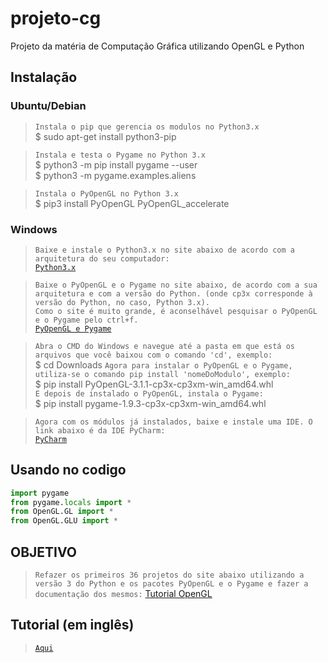 # projeto-cg
Projeto da matéria de Computação Gráfica utilizando OpenGL e Python

## Instalação
### Ubuntu/Debian
>`Instala o pip que gerencia os modulos no Python3.x` </br>
>$ sudo apt-get install python3-pip </br>

>`Instala e testa o Pygame no Python 3.x` </br>
>$ python3 -m pip install pygame --user </br>
>$ python3 -m pygame.examples.aliens </br>

>`Instala o PyOpenGL no Python 3.x` </br>
>$ pip3 install PyOpenGL PyOpenGL_accelerate </br>

### Windows
> `Baixe e instale o Python3.x no site abaixo de acordo com a arquitetura do seu computador:` </br>
> [`Python3.x`](https://www.python.org/downloads/windows/) </br>

> `Baixe o PyOpenGL e o Pygame no site abaixo, de acordo com a sua arquitetura e com a versão do Python. (onde cp3x corresponde à versão do Python, no caso, Python 3.x).` </br>
> `Como o site é muito grande, é aconselhável pesquisar o PyOpenGL e o Pygame pelo ctrl+f.` </br>
> [`PyOpenGL e Pygame`](http://www.lfd.uci.edu/~gohlke/pythonlibs/) </br>

> `Abra o CMD do Windows e navegue até a pasta em que está os arquivos que você baixou com o comando 'cd', exemplo:` </br>
> $ cd Downloads
> `Agora para instalar o PyOpenGL e o Pygame, utiliza-se o comando pip install 'nomeDoModulo', exemplo:` </br>
> $ pip install PyOpenGL-3.1.1-cp3x-cp3xm-win_amd64.whl </br>
> `E depois de instalado o PyOpenGL, instala o Pygame:` </br>
> $ pip install pygame-1.9.3-cp3x-cp3xm-win_amd64.whl </br>

> `Agora com os módulos já instalados, baixe e instale uma IDE. O link abaixo é da IDE PyCharm:` </br>
> [`PyCharm`](https://www.jetbrains.com/pycharm/download/#section=windows) </br>

## Usando no codigo
```python
import pygame
from pygame.locals import *
from OpenGL.GL import *
from OpenGL.GLU import *
```
## OBJETIVO
> `Refazer os primeiros 36 projetos do site abaixo utilizando a versão 3 do Python e os pacotes PyOpenGL e o Pygame e fazer a documentação dos mesmos:`
>[Tutorial OpenGL](http://lazyfoo.net/tutorials/SDL/index.php)

## Tutorial (em inglês)
> [`Aqui`](https://pythonprogramming.net/opengl-pyopengl-python-pygame-tutorial/)
